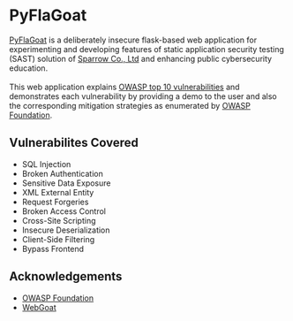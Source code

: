 # PyFlaGoat
[PyFlaGoat](https://pyflagoat.herokuapp.com/) is a deliberately insecure flask-based web application for experimenting and developing features of static application security testing (SAST) solution of [Sparrow Co., Ltd](https://www.sparrowfasoo.com/en/) and enhancing public cybersecurity education. <br> <br>
This web application explains [OWASP top 10 vulnerabilities](https://owasp.org/www-project-top-ten/) and demonstrates each vulnerability by providing a demo to the user and also the corresponding mitigation strategies as enumerated by [OWASP Foundation](https://owasp.org/).
## Vulnerabilites Covered
- SQL Injection
- Broken Authentication
- Sensitive Data Exposure
- XML External Entity
- Request Forgeries
- Broken Access Control
- Cross-Site Scripting 
- Insecure Deserialization
- Client-Side Filtering
- Bypass Frontend
## Acknowledgements
- [OWASP Foundation](https://owasp.org/) 
- [WebGoat](https://github.com/WebGoat/WebGoat)
